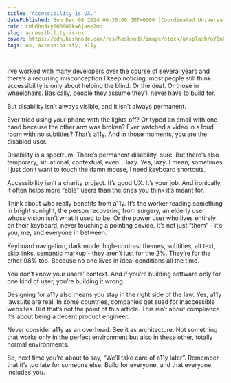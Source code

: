 ```yaml
---
title: "Accessibility is UX."
datePublished: Sun Dec 08 2024 06:30:00 GMT+0000 (Coordinated Universal Time)
cuid: cmb6hn9xy000909kw6jane2mq
slug: accessibility-is-ux
cover: https://cdn.hashnode.com/res/hashnode/image/stock/unsplash/oY5mX1aW72A/upload/e0e3e42fe3e6b8d290f30c359109a8ac.jpeg
tags: ux, accessibility, a11y

---
```


I’ve worked with many developers over the course of several years and there’s a recurring misconception I keep noticing: most people still think accessibility is only about helping the blind. Or the deaf. Or those in wheelchairs. Basically, people they assume they’ll never have to build for.

But disability isn’t always visible, and it isn’t always permanent.

Ever tried using your phone with the lights off? Or typed an email with one hand because the other arm was broken? Ever watched a video in a loud room with no subtitles? That’s a11y. And in those moments, you are the disabled user.

Disability is a spectrum. There’s permanent disability, sure. But there’s also temporary, situational, contextual, even… lazy. Yes, lazy. I mean, sometimes I just don’t want to touch the damn mouse, I need keyboard shortcuts.

Accessibility isn’t a charity project. It’s good UX. It’s your job. And ironically, it often helps more “able” users than the ones you think it’s meant for.

Think about who really benefits from a11y. It’s the worker reading something in bright sunlight, the person recovering from surgery, an elderly user whose vision isn’t what it used to be. Or the power user who lives entirely on their keyboard, never touching a pointing device. It’s not just “them” - it’s you, me, and everyone in between.

Keyboard navigation, dark mode, high-contrast themes, subtitles, alt text, skip links, semantic markup - they aren’t just for the 2%. They’re for the other 98% too. Because no one lives in ideal conditions all the time.

You don’t know your users’ context. And if you’re building software only for one kind of user, you’re building it wrong.

Designing for a11y also means you stay in the right side of the law. Yes, a11y lawsuits are real. In some countries, companies get sued for inaccessible websites. But that’s not the point of this article. This isn’t about compliance. It’s about being a decent product engineer.

Never consider a11y as an overhead. See it as architecture. Not something that works only in the perfect environment but also in these other, totally normal environments.

So, next time you’re about to say, “We’ll take care of a11y later”. Remember that it’s too late for someone else. Build for everyone, and that everyone includes you.